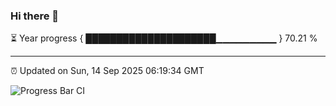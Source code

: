 ### Hi there 👋

⏳ Year progress { █████████████████████▁▁▁▁▁▁▁▁▁ } 70.21 %

---

⏰ Updated on Sun, 14 Sep 2025 06:19:34 GMT

![Progress Bar CI](https://github.com/liununu/liununu/workflows/Progress%20Bar%20CI/badge.svg)
